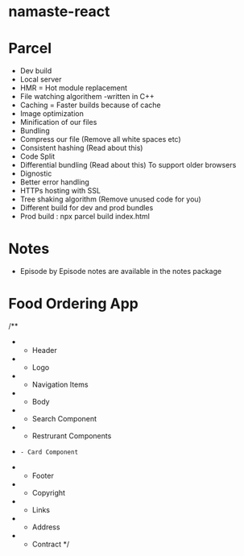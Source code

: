 # namaste-react

# Parcel

- Dev build
- Local server
- HMR = Hot module replacement
- File watching algorithem -written in C++
- Caching = Faster builds because of cache
- Image optimization
- Minification of our files
- Bundling
- Compress our file (Remove all white spaces etc)
- Consistent hashing (Read about this)
- Code Split
- Differential bundling (Read about this) To support older browsers
- Dignostic
- Better error handling
- HTTPs hosting with SSL
- Tree shaking algorithm (Remove unused code for you)
- Different build for dev and prod bundles
- Prod build : npx parcel build index.html

# Notes

- Episode by Episode notes are available in the notes package


# Food Ordering App
/**
 * - Header
 *   - Logo
 *   - Navigation Items
 * - Body
 *   - Search Component
 *   - Restrurant Components
 *     - Card Component
 * - Footer
 *  - Copyright
 *  - Links
 *  - Address
 *  - Contract
 */